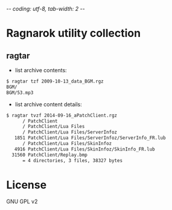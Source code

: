-*- coding: utf-8, tab-width: 2 -*-

Ragnarok utility collection
===========================

ragtar
-----
* list archive contents:
```bash
$ ragtar tzf 2009-10-13_data_BGM.rgz
BGM/
BGM/53.mp3
```
* list archive content details:
```bash
$ ragtar tvzf 2014-09-16_aPatchClient.rgz
      / PatchClient
      / PatchClient/Lua Files
      / PatchClient/Lua Files/ServerInfoz
   1851 PatchClient/Lua Files/ServerInfoz/ServerInfo_FR.lub
      / PatchClient/Lua Files/SkinInfoz
   4916 PatchClient/Lua Files/SkinInfoz/SkinInfo_FR.lub
  31560 PatchClient/Replay.bmp
      = 4 directories, 3 files, 38327 bytes
```





License
=======
GNU GPL v2

